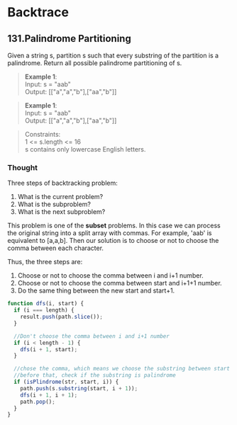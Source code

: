 # Backtrace

## 131.Palindrome Partitioning

Given a string s, partition s such that every substring of the partition is a palindrome. Return all possible palindrome partitioning of s.

> **Example 1**:  
> Input: s = "aab"  
> Output: [["a","a","b"],["aa","b"]]

> **Example 1**:  
> Input: s = "aab"  
> Output: [["a","a","b"],["aa","b"]]

> Constraints:  
> 1 <= s.length <= 16  
> s contains only lowercase English letters.

### Thought

Three steps of backtracking problem:

1. What is the current problem?
2. What is the subproblem?
3. What is the next subproblem?

This problem is one of the **subset** problems. In this case we can process the original string into a split array with commas. For example, 'aab' is equivalent to [a,a,b]. Then our solution is to choose or not to choose the comma between each character.

Thus, the three steps are:

1. Choose or not to choose the comma between i and i+1 number.
2. Choose or not to choose the comma between start and i+1+1 number.
3. Do the same thing between the new start and start+1.

```javascript
function dfs(i, start) {
  if (i === length) {
    result.push(path.slice());
  }

  //Don't choose the comma between i and i+1 number
  if (i < length - 1) {
    dfs(i + 1, start);
  }

  //chose the comma, which means we choose the substring between start and i
  //before that, check if the substring is palindrome
  if (isPlindrome(str, start, i)) {
    path.push(s.substring(start, i + 1));
    dfs(i + 1, i + 1);
    path.pop();
  }
}
```

